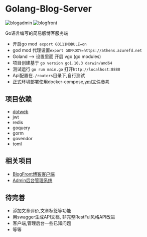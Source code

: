 # Golang-Blog-Server

![blogadmin](https://github.com/lyw1995/Angular5-Blog-Admin/raw/master/snapshot/blog_admin.png)
![blogfront](https://github.com/lyw1995/Angular5-Blog-Front/raw/master/snapshot/blog_front.png)

Go语言编写的简易版博客服务端
+ 开启go mod` export GO111MODULE=on`
+ god mod 代理设置`export GOPROXY=https://athens.azurefd.net`
+ Goland --> 设置里面 开启 vgo (go modules)
+ 项目创建基于 `go version go1.10.3 darwin/amd64`
+ 测试运行 `go run main.go` 打开`http://localhost:8888`
+ Api配置在`./routers`目录下,自行测试
+ 正式环境部署使用docker-compose,[yml文件参考](http://blog.yinguiw.com/article/detail/1)

## 项目依赖
* [dotweb](https://github.com/devfeel/dotweb)
* jwt
* redis
* goquery
* gorm
* govendor
* toml

## 相关项目
* [BlogFront博客客户端](https://github.com/lyw1995/Angular5-Blog-Front)
* [Admin后台管理系统](https://github.com/lyw1995/Angular5-Blog-Admin)

## 待完善
* 添加文章评价,文章标签等功能
* 用swagger生成API文档, 非完整RestFul风格API改进
* 客户端,管理后台一些已知问题
* 等等
